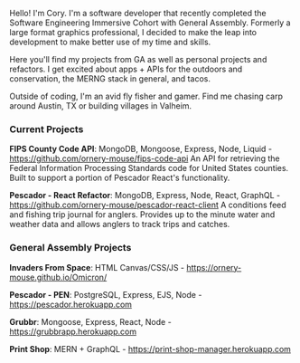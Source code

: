 Hello! I'm Cory. I'm a software developer that recently completed the Software Engineering Immersive Cohort with General Assembly. Formerly a large format graphics professional, I decided to make the leap into development to make better use of my time and skills.

Here you'll find my projects from GA as well as personal projects and refactors. I get excited about apps + APIs for the outdoors and conservation, the MERNG stack in general, and tacos.

Outside of coding, I'm an avid fly fisher and gamer. Find me chasing carp around Austin, TX or building villages in Valheim.

### Current Projects

**FIPS County Code API**: MongoDB, Mongoose, Express, Node, Liquid - https://github.com/ornery-mouse/fips-code-api
An API for retrieving the Federal Information Processing Standards code for United States counties. Built to support a portion of Pescador React's functionality.

**Pescador - React Refactor**: MongoDB, Express, Node, React, GraphQL - https://github.com/ornery-mouse/pescador-react-client
A conditions feed and fishing trip journal for anglers. Provides up to the minute water and weather data and allows anglers to track trips and catches.

### General Assembly Projects

**Invaders From Space**: HTML Canvas/CSS/JS - https://ornery-mouse.github.io/Omicron/

**Pescador - PEN**: PostgreSQL, Express, EJS, Node - https://pescador.herokuapp.com

**Grubbr**: Mongoose, Express, React, Node - https://grubbrapp.herokuapp.com

**Print Shop**: MERN + GraphQL - https://print-shop-manager.herokuapp.com

<!---
ornery-mouse/ornery-mouse is a ✨ special ✨ repository because its `README.md` (this file) appears on your GitHub profile.
You can click the Preview link to take a look at your changes.
--->
